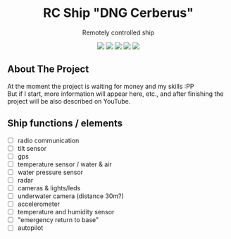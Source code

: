 <div id="start" align="center">
  <!-- <img src="https://images.emojiterra.com/google/noto-emoji/unicode-16.0/color/1024px/1f6a2.png" width="120"></img> -->
  <h1>RC Ship "DNG Cerberus"</h1>
  <p>Remotely controlled ship</p>
  <img src="https://img.shields.io/badge/C-00599C?style=for-the-badge&logo=c&logoColor=white"/>
  <img src="https://img.shields.io/badge/C%2B%2B-00599C?style=for-the-badge&logo=c%2B%2B&logoColor=white"/>
  <img src="https://img.shields.io/badge/Python-FFD43B?style=for-the-badge&logo=python&logoColor=blue"/>
  <img src="https://img.shields.io/badge/Arduino-00979D?style=for-the-badge&logo=Arduino&logoColor=white"/>
  <img src="https://img.shields.io/badge/Raspberry%20Pi-A22846?style=for-the-badge&logo=Raspberry%20Pi&logoColor=white"/>
</div>

## About The Project
At the moment the project is waiting for money and my skills :PP  <br/>
But if I start, more information will appear here, etc., and after finishing the project will be also described on YouTube.

## Ship functions / elements
- [ ] radio communication
- [ ] tilt sensor
- [ ] gps
- [ ] temperature sensor / water & air
- [ ] water pressure sensor
- [ ] radar
- [ ] cameras & lights/leds
- [ ] underwater camera (distance 30m?)
- [ ] accelerometer
- [ ] temperature and humidity sensor
- [ ] "emergency return to base"
- [ ] autopilot